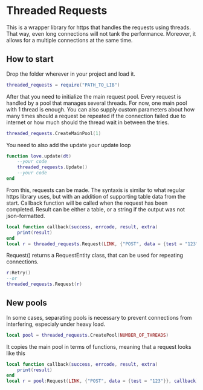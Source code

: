 # Threaded Requests
 
This is a wrapper library for https that handles the requests using threads. That way, even long connections will not tank the performance. Moreover, it allows for a multiple connections at the same time.

## How to start

Drop the folder wherever in your project and load it.
```lua
threaded_requests = require("PATH_TO_LIB")
```
After that you need to initialize the main request pool. Every request is handled by a pool that manages several threads. For now, one main pool with 1 thread is enough. You can also supply custom parameters about how many times should a request be repeated if the connection failed due to internet or how much should the thread wait in between the tries.
```lua
threaded_requests.CreateMainPool(1)
```
You need to also add the update your update loop
```lua
function love.update(dt)
    --your code
    threaded_requests.Update()
    --your code
end
```
From this, requests can be made. The syntaxis is similar to what regular https library uses, but with an addition of supporting table data from the start. Callback function will be called when the request has been completed. Result can be either a table, or a string if the output was not json-formatted.
```lua
local function callback(success, errcode, result, extra)
    print(result)
end
local r = threaded_requests.Request(LINK, {"POST", data = {test = "123"}}, callback)
```
Request() returns a RequestEntity class, that can be used for repeating connections.
```lua
r:Retry()
--or
threaded_requests.Request(r)
```

## New pools
In some cases, separating pools is necessary to prevent connections from interfering, especialy under heavy load.
```lua
local pool = threaded_requests.CreatePool(NUMBER_OF_THREADS)
```
It copies the main pool in terms of functions, meaning that a request looks like this
```lua
local function callback(success, errcode, result, extra)
    print(result)
end
local r = pool:Request(LINK, {"POST", data = {test = "123"}}, callback)
```
